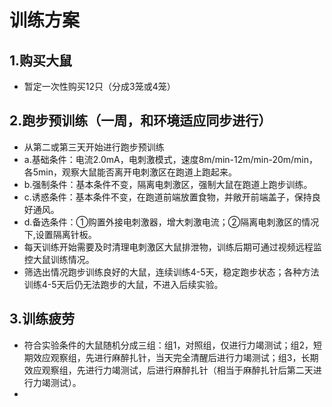 # 训练方案

## 1.购买大鼠
- 暂定一次性购买12只（分成3笼或4笼）

## 2.跑步预训练（一周，和环境适应同步进行）
- 从第二或第三天开始进行跑步预训练
- a.基础条件：电流2.0mA，电刺激模式，速度8m/min-12m/min-20m/min，各5min，观察大鼠能否离开电刺激区在跑道上跑起来。
- b.强制条件：基本条件不变，隔离电刺激区，强制大鼠在跑道上跑步训练。
- c.诱惑条件：基本条件不变，在跑道前端放置食物，并敞开前端盖子，保持良好通风。
- d.备选条件：①购置外接电刺激器，增大刺激电流；②隔离电刺激区的情况下,设置隔离针板。
- 每天训练开始需要及时清理电刺激区大鼠排泄物，训练后期可通过视频远程监控大鼠训练情况。
- 筛选出情况跑步训练良好的大鼠，连续训练4-5天，稳定跑步状态；各种方法训练4-5天后仍无法跑步的大鼠，不进入后续实验。

## 3.训练疲劳
- 符合实验条件的大鼠随机分成三组：组1，对照组，仅进行力竭测试；组2，短期效应观察组，先进行麻醉扎针，当天完全清醒后进行力竭测试；组3，长期效应观察组，先进行力竭测试，后进行麻醉扎针（相当于麻醉扎针后第二天进行力竭测试）。
-